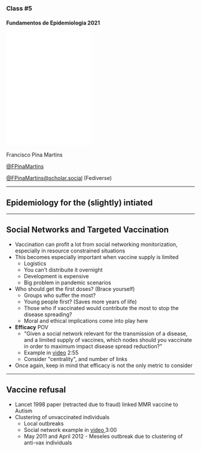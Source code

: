 ### Class #5

#### Fundamentos de Epidemiologia 2021

<img src="common/logo-FCUL.png" style="background:none; border:none; box-shadow:none;">

Francisco Pina Martins

[@FPinaMartins](https://twitter.com/FPinaMartins)

[@FPinaMartins@scholar.social](https://scholar.social/@FPinaMartins) (Fediverse)

---

## Epidemiology for the (slightly) intiated

---

## Social Networks and Targeted Vaccination

* Vaccination can profit a lot from social networking monitorization, especially in resource constrained situations
* This becomes especially important when vaccine supply is limited
  * Logistics
  * You can't distribuite it overnight
  * Development is expensive
  * Big problem in pandemic scenarios
* Who should get the first doses? (Brace yourself)
  * Groups who suffer the most?
  * Young people first? (Saves more years of life)
  * Those who if vaccinated would contribute the most to stop the disease spreading?
  * Moral and ethical implications come into play here
* **Efficacy** POV
  * "Given a social network relevant for the transmission of a disease, and a limited supply of vaccines, which nodes should you vaccinate in order to maximum impact disease spread reduction?"
  * Example in [video](https://www.coursera.org/learn/epidemics/lecture/dFBjP/social-networks-and-targeted-vaccination) 2:55
  * Consider "centrality", and number of links
* Once again, keep in mind that efficacy is not the only metric to consider

---

## Vaccine refusal

* Lancet 1998 paper (retracted due to fraud) linked MMR vaccine to Autism
* Clustering of unvaccinated individuals
  * Local outbreaks
  * Social network example in [video ](https://www.coursera.org/learn/epidemics/lecture/lkME1/vaccination-refusal) 3:00
  * May 2011 and April 2012 -  Meseles outbreak due to clustering of anti-vax individuals
